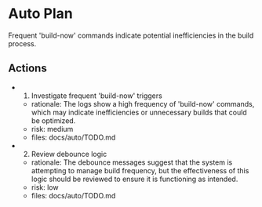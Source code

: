 # Auto Plan

Frequent 'build-now' commands indicate potential inefficiencies in the build process.

## Actions
- 1. Investigate frequent 'build-now' triggers
  - rationale: The logs show a high frequency of 'build-now' commands, which may indicate inefficiencies or unnecessary builds that could be optimized.
  - risk: medium
  - files: docs/auto/TODO.md
- 2. Review debounce logic
  - rationale: The debounce messages suggest that the system is attempting to manage build frequency, but the effectiveness of this logic should be reviewed to ensure it is functioning as intended.
  - risk: low
  - files: docs/auto/TODO.md